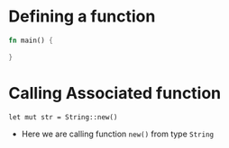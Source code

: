 
# Defining a function

```rust 
fn main() {
    
}
```

# Calling Associated function

`let mut str = String::new()`
- Here we are calling function `new()` from type `String`